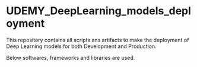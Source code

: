 # UDEMY_DeepLearning_models_deployment
This repository contains all scripts ans artifacts to make the deployment of Deep Learning models for both Development and Production.

Below softwares, frameworks and libraries are used.
